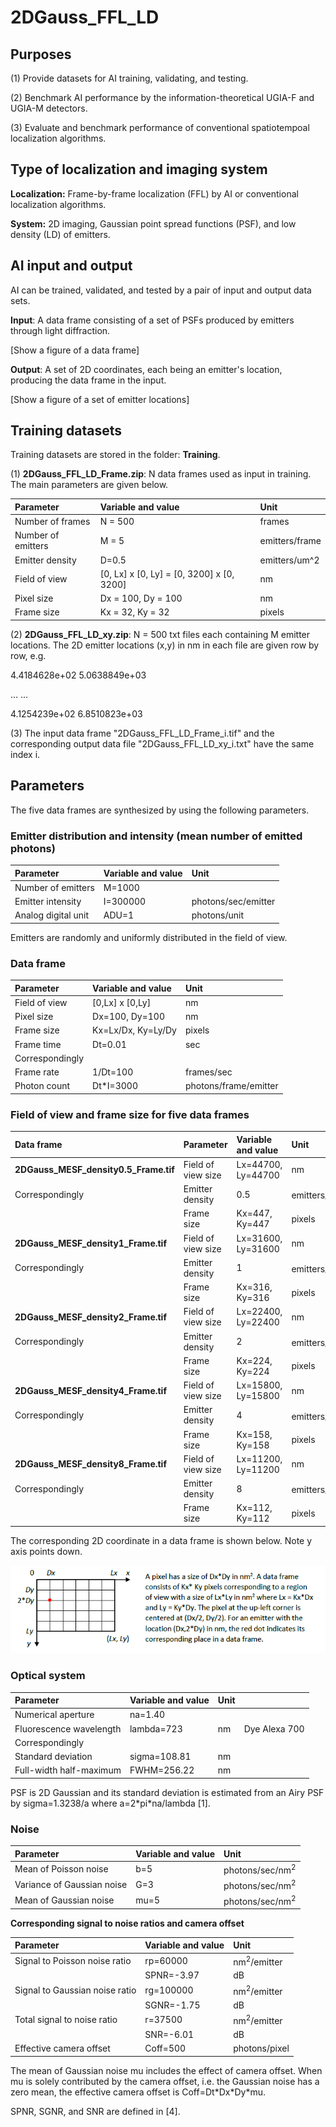 # 2DGauss_FFL_LD

## Purposes
(1) Provide datasets for AI training, validating, and testing.

(2) Benchmark AI performance by the information-theoretical UGIA-F and UGIA-M detectors.

(3) Evaluate and benchmark performance of conventional spatiotempoal localization algorithms. 

## Type of localization and imaging system
**Localization:** Frame-by-frame localization (FFL) by AI or conventional localization algorithms. 

**System:** 2D imaging, Gaussian point spread functions (PSF), and low density (LD) of emitters. 

## AI input and output
AI can be trained, validated, and tested by a pair of input and output data sets. 

**Input**: A data frame consisting of a set of PSFs produced by emitters through light diffraction. 

[Show a figure of a data frame]

**Output**: A set of 2D coordinates, each being an emitter's location, producing the data frame in the input. 

[Show a figure of a set of emitter locations]

## Training datasets
Training datasets are stored in the folder: **Training**. 

(1) **2DGauss_FFL_LD_Frame.zip**: N data frames used as input in training. The main parameters are given below.
 
|Parameter |Variable and value| Unit|
|:-----|:-----|:-----|
|Number of frames |N = 500 |frames |
|Number of emitters |M = 5 |emitters/frame |
|Emitter density |D=0.5|emitters/um^2|
|Field of view |[0, Lx] x [0, Ly] = [0, 3200] x [0, 3200]|nm| 
|Pixel size |Dx = 100, Dy = 100|nm|
|Frame size |Kx = 32, Ky = 32 |pixels |

(2) **2DGauss_FFL_LD_xy.zip**: N = 500 txt files each containing M emitter locations. The 2D emitter locations (x,y) in nm in each file are given row by row, e.g.

4.4184628e+02   5.0638849e+03

... ...

4.1254239e+02   6.8510823e+03

(3) The input data frame "2DGauss_FFL_LD_Frame_i.tif" and the corresponding output data file "2DGauss_FFL_LD_xy_i.txt" have the same index i. 



## Parameters
The five data frames are synthesized by using the following parameters. 

### Emitter distribution and intensity (mean number of emitted photons)
|Parameter |Variable and value| Unit|
|:-----|:-----|:-----|
|Number of emitters |M=1000|  |
|Emitter intensity |I=300000|photons/sec/emitter|
|Analog digital unit |ADU=1|photons/unit|

Emitters are randomly and uniformly distributed in the field of view. 

### Data frame 
|Parameter |Variable and value| Unit|
|:-----|:-----|:-----|
|Field of view |[0,Lx] x [0,Ly] |nm| 
|Pixel size |Dx=100, Dy=100|nm|
|Frame size |Kx=Lx/Dx, Ky=Ly/Dy |pixels |
|Frame time |Dt=0.01|sec|
|Correspondingly | |
|Frame rate|1/Dt=100|frames/sec|
|Photon count |Dt\*I=3000|photons/frame/emitter|

### Field of view and frame size for five data frames 
|Data frame |Parameter |Variable and value| Unit|
|:-----|:-----|:-----|:-----|
|**2DGauss_MESF_density0.5_Frame.tif** |Field of view size |Lx=44700, Ly=44700|nm|
|Correspondingly |Emitter density |0.5|emitters/um<sup>2</sup>|
|                |Frame size |Kx=447, Ky=447|pixels|
|**2DGauss_MESF_density1_Frame.tif** |Field of view size |Lx=31600, Ly=31600|nm|
|Correspondingly |Emitter density |1|emitters/um<sup>2</sup>|
|                |Frame size |Kx=316, Ky=316|pixels|
|**2DGauss_MESF_density2_Frame.tif** |Field of view size |Lx=22400, Ly=22400|nm|
|Correspondingly |Emitter density |2|emitters/um<sup>2</sup>|
|                |Frame size |Kx=224, Ky=224|pixels|
|**2DGauss_MESF_density4_Frame.tif** |Field of view size |Lx=15800, Ly=15800|nm|
|Correspondingly |Emitter density |4|emitters/um<sup>2</sup>|
|                |Frame size |Kx=158, Ky=158|pixels|
|**2DGauss_MESF_density8_Frame.tif**|Field of view size |Lx=11200, Ly=11200|nm|
|Correspondingly |Emitter density |8|emitters/um<sup>2</sup>|
|                |Frame size |Kx=112, Ky=112|pixels|

The corresponding 2D coordinate in a data frame is shown below. Note y axis points down. 

![Alt text](https://github.com/SolnBenchmark/Benchmark/blob/master/2DGauss_SESF/Doc/FrameCoordinates.png)

### Optical system
|Parameter |Variable and value|Unit | |
|:-----|:-----|:-----|:-----|
|Numerical aperture |na=1.40| | |
|Fluorescence wavelength |lambda=723|nm|Dye Alexa 700 |
|Correspondingly| | | |
|Standard deviation |sigma=108.81|nm| |
|Full-width half-maximum |FWHM=256.22|nm| |

PSF is 2D Gaussian and its standard deviation is estimated from an Airy PSF by sigma=1.3238/a where a=2\*pi\*na/lambda [1]. 

### Noise 
|Parameter |Variable and value| Unit|
|:-----|:-----|:-----|
|Mean of Poisson noise |b=5|photons/sec/nm<sup>2</sup>|
|Variance of Gaussian noise |G=3|photons/sec/nm<sup>2</sup>| 
|Mean of Gaussian noise |mu=5|photons/sec/nm<sup>2</sup>|

**Corresponding signal to noise ratios and camera offset**

|Parameter |Variable and value| Unit|
|:-----|:-----|:-----|
|Signal to Poisson noise ratio |rp=60000|nm<sup>2</sup>/emitter|
|                             |SPNR=-3.97|dB|
|Signal to Gaussian noise ratio |rg=100000|nm<sup>2</sup>/emitter|
|                             |SGNR=-1.75|dB|
|Total signal to noise ratio |r=37500|nm<sup>2</sup>/emitter|
|                           |SNR=-6.01|dB|
|Effective camera offset |Coff=500 |photons/pixel|

The mean of Gaussian noise mu includes the effect of camera offset. When mu is solely contributed by the camera offset, i.e. the Gaussian noise has a zero mean, the effective camera offset is Coff=Dt\*Dx\*Dy\*mu. 

SPNR, SGNR, and SNR are defined in [4]. 



